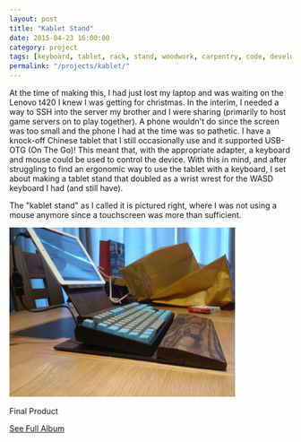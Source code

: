 ```yaml
---
layout: post
title: "Kablet Stand"
date: 2015-04-23 16:00:00
category: project
tags: [keyboard, tablet, rack, stand, woodwork, carpentry, code, development, SSH]
permalink: "/projects/kablet/"
---
```


<div class="row2">
<div class="span60" id="text-content">

At the time of making this, I had just lost my laptop and was waiting on the Lenovo t420 I knew I was getting for christmas. In the interim, I needed a way to SSH into the server my brother and I were sharing (primarily to host game servers on to play together). A phone wouldn't do since the screen was too small and the phone I had at the time was so pathetic. I have a knock-off Chinese tablet that I still occasionally use and it supported USB-OTG (On The Go)! This meant that, with the appropriate adapter, a keyboard and mouse could be used to control the device. With this in mind, and after struggling to find an ergonomic way to use the tablet with a keyboard, I set about making a tablet stand that doubled as a wrist wrest for the WASD keyboard I had (and still have).

The "kablet stand" as I called it is pictured right, where I was not using a mouse anymore since a touchscreen was more than sufficient.
</div>	
<div class="span40" id="image-content">
<a href="/assets/img/projects/kablet/01 - The set up.jpg"><img src="/assets/img/projects/kablet/01 - The set up.jpg" alt="The Set Up.jpg" width="80%"></a>
<p>Final Product</p>
<div width="80%">
<p><a href="/images/2015/04/23/kabletstand_images.html">See Full Album</a></p>
</div>
</div>
</div>

